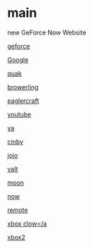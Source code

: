 # main
new
GeForce Now Website

<a href="https://play.geforcenow.com/mall/">geforce</a>

<a href="https://www.google.com">Google</a>

<a href="https://quackprep.org">quak</a>

<a href="https://browserling.com">browerling</a>

<a href="https://eaglercraft.com/">eaglercraft</a>

<a href="https://www.youtube.com/">youtube</a>

<a href="https://fmhy.net/videopiracyguide">ya</a>

<a href="https://www.cineby.app/">cinby</a>

<a href="https://mangahaven.net/read/jojo-no-kimyou-na-bouken-steel-ball-runn.oxoo4/en/1793931?number=2">jojo</a>

<a href="https://chatgpt.com/?openaicom-did=6bb86531-78c2-4bc9-9789-1e8313b00f4a&openaicom_referred=true"></a>

<a href="https://endis.org/">valt</a>

<a href="https://web.cloudmoonapp.com/">moon</a>

<a href="https://now.gg/">now</a>

<a href="https://remotedesktop.google.com/">remote</a>

<a href="https://www.xbox.com/en-us/playhttps://www.xbox.com/en-us/play">xbox clow</a

<a href="https://www.xbox.com/en-US/cloud-gaming">xbox2</a>

